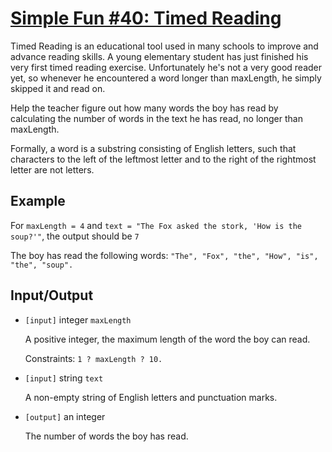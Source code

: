 # [Simple Fun #40: Timed Reading](https://www.codewars.com/kata/simple-fun-number-40-timed-reading "https://www.codewars.com/kata/588817db5fb13af14a000020")

 Timed Reading is an educational tool used in many schools to improve and advance reading skills. A young elementary student has just finished his very first timed reading exercise. Unfortunately he's not a very good reader yet, so whenever he encountered a word longer than maxLength, he simply skipped it and read on.

 Help the teacher figure out how many words the boy has read by calculating the number of words in the text he has read, no longer than maxLength.

 Formally, a word is a substring consisting of English letters, such that characters to the left of the leftmost letter and to the right of the rightmost letter are not letters.

## Example

 For `maxLength = 4` and `text = "The Fox asked the stork, 'How is the soup?'"`, the output should be `7`

 The boy has read the following words: `"The", "Fox", "the", "How", "is", "the", "soup".`

## Input/Output


 - `[input]` integer `maxLength`

    A positive integer, the maximum length of the word the boy can read.

    Constraints: `1 ? maxLength ? 10.`


 - `[input]` string `text`

    A non-empty string of English letters and punctuation marks.


 - `[output]` an integer

    The number of words the boy has read.